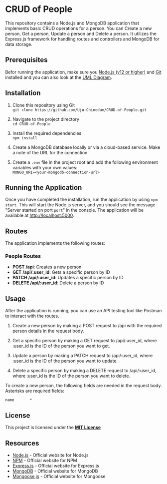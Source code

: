 # CRUD of People

This repository contains a Node.js and MongoDB application that implements basic CRUD operations for a person. You can Create a new person, Get a person, Update a person and Delete a person. It utilizes the Express.js framework for handling routes and controllers and MongoDB for data storage.

<!-- You can view the project at <https://crud-of-events.onrender.com> -->

## Prerequisites

Befor running the application, make sure you [Node.js (v12 or higher)](https://nodejs.org/en) and [Git](https://git-scm.com/downloads) installed and you can also look at the [UML Diagram](https://www.plantuml.com/plantuml/png/VP312i8m44Jl-Ogbz_e17gJO2bwAKl0aFQmcb4hSBTaK1V7VRMeEGSNRCZEF6ROGZywFLwkSENkapXh8QgQEgtK63mLmt1idJ52ojLEaPshLKwNnpNrmHcHnaKWqF7eZRJXB9ky2wMJ6D7eyeKnK5Q_8bCsXWjrW78QAT_X7DUIQRvIllW5OmeUauf04IkO4OFPXYwHjJvrAxVzDOJpKIFqmsbbLXI4zlV45).

## Installation

1. Clone this repository using Git\
   `git clone https://github.com/Uju-Chinedum/CRUD-of-People.git`

2. Navigate to the project directory\
   `cd CRUD-of-People`

3. Install the required dependencies\
   `npm install`

4. Create a MongoDB database locally or via a cloud-based service. Make a note of the URL for the connection.

5. Create a `.env` file in the project root and add the following environment variables with your own values:\
   `MONGO_URI=<your-mongodb-connection-url>`

## Running the Application

Once you have completed the installation, run the application by using `npm start`. This will start the Node.js server, and you should see the message "Server started on port `port`" in the console. The application will be available at <http://localhost:5000>.

## Routes

The application implements the following routes:

### People Routes

- **POST /api**: Creates a new person
- **GET /api/:user_id**: Gets a specific person by ID
- **PATCH /api/:user_id**: Updates a specific person by ID
- **DELETE /api/:user_id**: Delete a person by ID

## Usage

After the application is running, you can use an API testing tool like Postman to interact with the routes.

1. Create a new person by making a POST request to /api with the required person details in the request body.

2. Get a specific person by making a GET request to /api/:user_id, where :user_id is the ID of the person you want to get.

3. Update a person by making a PATCH request to /api/:user_id, where :user_id is the ID of the person you want to update.

4. Delete a specific person by making a DELETE request to /api/:user_id, where :user_id is the ID of the person you want to delete.

To create a new person, the following fields are needed in the request body. Asterisks are required fields:

    name       *

## License

This project is licensed under the **[MIT License](https://mit-license.org/)**

## Resources

- [Node.js](nodejs.org) - Official website for Node.js
- [NPM](npmjs.com) - Official website for NPM
- [Express.js](expressjs.com) - Official website for Express.js
- [MongoDB](mongodb.com) - Official website for MongoDB
- [Mongoose.js](mongoosejs.com) - Official website for Mongoose
